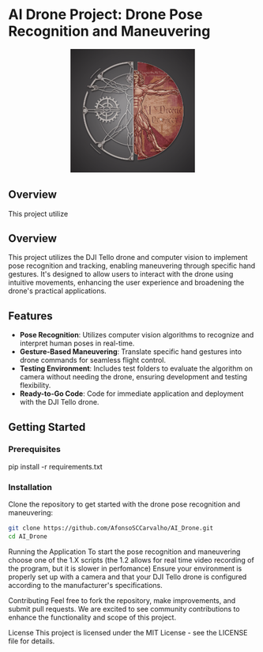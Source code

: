 # AI Drone Project: Drone Pose Recognition and Maneuvering

<p align="center">
  <img src="Imgs/Ai_drone.png" alt="Ai drone logo" width="50%" height="auto">
</p>

## Overview
This project utilize


## Overview
This project utilizes the DJI Tello drone and computer vision to implement pose recognition and tracking, enabling maneuvering through specific hand gestures. It's designed to allow users to interact with the drone using intuitive movements, enhancing the user experience and broadening the drone's practical applications.

## Features
- **Pose Recognition**: Utilizes computer vision algorithms to recognize and interpret human poses in real-time.
- **Gesture-Based Maneuvering**: Translate specific hand gestures into drone commands for seamless flight control.
- **Testing Environment**: Includes test folders to evaluate the algorithm on camera without needing the drone, ensuring development and testing flexibility.
- **Ready-to-Go Code**: Code for immediate application and deployment with the DJI Tello drone.

## Getting Started

### Prerequisites
pip install -r requirements.txt

### Installation
Clone the repository to get started with the drone pose recognition and maneuvering:
```bash
git clone https://github.com/AfonsoSCCarvalho/AI_Drone.git
cd AI_Drone
```
Running the Application
To start the pose recognition and maneuvering choose one of the 1.X scripts (the 1.2 allows for real time video recording of the program, but it is slower in perfomance)
Ensure your environment is properly set up with a camera and that your DJI Tello drone is configured according to the manufacturer's specifications.

Contributing
Feel free to fork the repository, make improvements, and submit pull requests. We are excited to see community contributions to enhance the functionality and scope of this project.

License
This project is licensed under the MIT License - see the LICENSE file for details.
